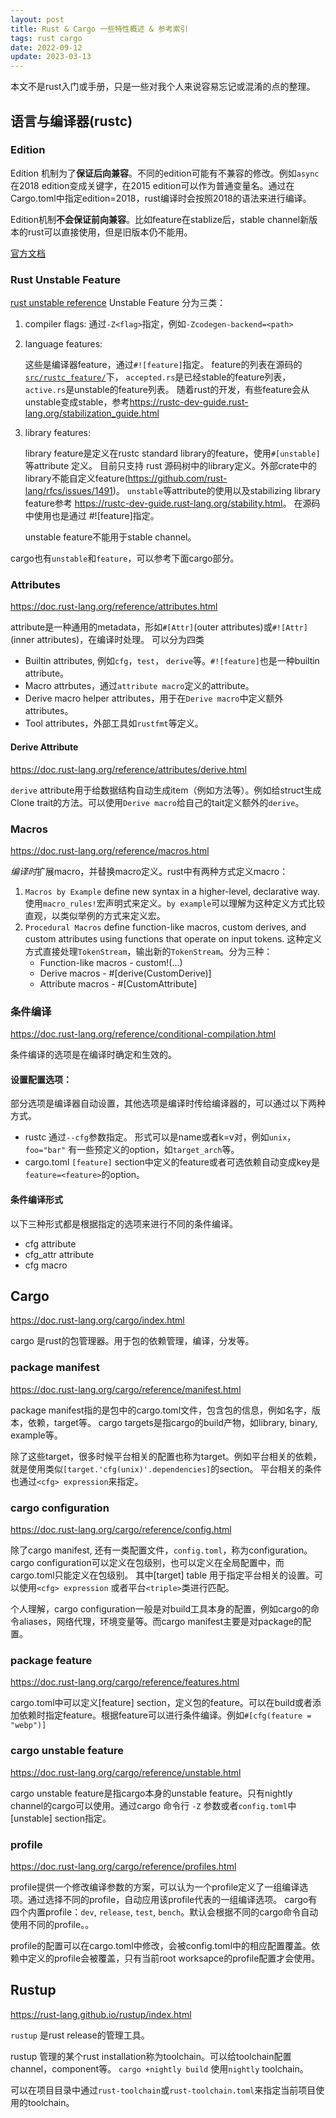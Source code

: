 ```yaml
---
layout: post
title: Rust & Cargo 一些特性概述 & 参考索引
tags: rust cargo
date: 2022-09-12
update: 2023-03-13
---
```


本文不是rust入门或手册，只是一些对我个人来说容易忘记或混淆的点的整理。

## 语言与编译器(rustc)
### Edition
Edition 机制为了**保证后向兼容**。不同的edition可能有不兼容的修改。例如`async`在2018 edition变成关键字，在2015 edition可以作为普通变量名。通过在Cargo.toml中指定edition=2018，rust编译时会按照2018的语法来进行编译。

Edition机制**不会保证前向兼容**。比如feature在stablize后，stable channel新版本的rust可以直接使用，但是旧版本仍不能用。

[官方文档](https://doc.rust-lang.org/edition-guide/editions/index.html)

### Rust Unstable Feature
[rust unstable reference](https://doc.rust-lang.org/beta/unstable-book/)
Unstable Feature 分为三类：
1. compiler flags: 通过`-Z<flag>`指定，例如`-Zcodegen-backend=<path>`

2. language features:

   这些是编译器feature，通过`#![feature]`指定。
   feature的列表在源码的[`src/rustc_feature/`](https://doc.rust-lang.org/nightly/nightly-rustc/src/rustc_feature/)下，
   `accepted.rs`是已经stable的feature列表，`active.rs`是unstable的feature列表。
   随着rust的开发，有些feature会从unstable变成stable，参考<https://rustc-dev-guide.rust-lang.org/stabilization_guide.html>

3. library features:

   library feature是定义在rustc standard library的feature，使用`#[unstable]` 等attribute 定义。
   目前只支持 rust 源码树中的library定义。外部crate中的library不能自定义feature(<https://github.com/rust-lang/rfcs/issues/1491>)。
   `unstable`等attribute的使用以及stabilizing library feature参考 <https://rustc-dev-guide.rust-lang.org/stability.html>。
   在源码中使用也是通过 #![feature]指定。

   unstable feature不能用于stable channel。

cargo也有`unstable`和`feature`，可以参考下面cargo部分。

### Attributes
<https://doc.rust-lang.org/reference/attributes.html>

attribute是一种通用的metadata，形如`#[Attr]`(outer attributes)或`#![Attr]`(inner attributes)，在编译时处理。
可以分为四类
- Builtin attributes, 例如`cfg`，`test`， `derive`等。`#![feature]`也是一种builtin attribute。
- Macro attrbutes，通过`attribute macro`定义的attribute。
- Derive macro helper attributes，用于在`Derive macro`中定义额外attributes。
- Tool attributes，外部工具如`rustfmt`等定义。

#### Derive Attribute
<https://doc.rust-lang.org/reference/attributes/derive.html>

`derive` attribute用于给数据结构自动生成item（例如方法等）。例如给struct生成Clone trait的方法。可以使用`Derive macro`给自己的tait定义额外的`derive`。

### Macros
<https://doc.rust-lang.org/reference/macros.html>

*编译时*扩展macro，并替换macro定义。rust中有两种方式定义macro：
1. `Macros by Example` define new syntax in a higher-level, declarative way.
   使用`macro_rules!`宏声明式来定义。`by example`可以理解为这种定义方式比较直观，以类似举例的方式来定义宏。
2. `Procedural Macros` define function-like macros, custom derives, and custom attributes using functions that operate on input tokens.
   这种定义方式直接处理`TokenStream`，输出新的`TokenStream`。分为三种：
   - Function-like macros - custom!(...)
   - Derive macros - #[derive(CustomDerive)]
   - Attribute macros - #[CustomAttribute]

### 条件编译
<https://doc.rust-lang.org/reference/conditional-compilation.html>

条件编译的选项是在编译时确定和生效的。

#### 设置配置选项：
  部分选项是编译器自动设置，其他选项是编译时传给编译器的，可以通过以下两种方式。
  - rustc 通过`--cfg`参数指定。 形式可以是name或者k=v对，例如`unix`，`foo="bar"`
    有一些预定义的option，如`target_arch`等。
  - cargo.toml `[feature]` section中定义的feature或者可选依赖自动变成key是`feature=<feature>`的option。

#### 条件编译形式
   以下三种形式都是根据指定的选项来进行不同的条件编译。
   - cfg attribute
   - cfg_attr attribute
   - cfg macro

## Cargo
<https://doc.rust-lang.org/cargo/index.html>

cargo 是rust的包管理器。用于包的依赖管理，编译，分发等。

### package manifest
<https://doc.rust-lang.org/cargo/reference/manifest.html>

package manifest指的是包中的cargo.toml文件，包含包的信息，例如名字，版本，依赖，target等。
cargo targets是指cargo的build产物，如library, binary, example等。

除了这些target，很多时候平台相关的配置也称为target。例如平台相关的依赖，就是使用类似`[target.'cfg(unix)'.dependencies]`的section。
平台相关的条件也通过`<cfg> expression`来指定。

### cargo configuration
<https://doc.rust-lang.org/cargo/reference/config.html>

除了cargo manifest, 还有一类配置文件，`config.toml`，称为configuration。cargo configuration可以定义在包级别，也可以定义在全局配置中，而cargo.toml只能定义在包级别。
其中[target] table 用于指定平台相关的设置。可以使用`<cfg> expression` 或者平台`<triple>`类进行匹配。

个人理解，cargo configuration一般是对build工具本身的配置，例如cargo的命令aliases，网络代理，环境变量等。而cargo manifest主要是对package的配置。

### package feature
<https://doc.rust-lang.org/cargo/reference/features.html>

cargo.toml中可以定义[feature] section，定义包的feature。可以在build或者添加依赖时指定feature。根据feature可以进行条件编译。例如`#[cfg(feature = "webp")]`

### cargo unstable feature
<https://doc.rust-lang.org/cargo/reference/unstable.html>

cargo unstable feature是指cargo本身的unstable feature。只有nightly channel的cargo可以使用。通过cargo 命令行 `-Z` 参数或者`config.toml`中[unstable] section指定。

### profile
<https://doc.rust-lang.org/cargo/reference/profiles.html>

profile提供一个修改编译参数的方案，可以认为一个profile定义了一组编译选项。通过选择不同的profile，自动应用该profile代表的一组编译选项。
cargo有四个内置profile：`dev`, `release`, `test`, `bench`。默认会根据不同的cargo命令自动使用不同的profile。。

profile的配置可以在cargo.toml中修改，会被config.toml中的相应配置覆盖。依赖中定义的profile会被覆盖，只有当前root worksapce的profile配置才会使用。

## Rustup
<https://rust-lang.github.io/rustup/index.html>

`rustup` 是rust release的管理工具。

rustup 管理的某个rust installation称为toolchain。可以给toolchain配置channel，component等。
`cargo +nightly build` 使用`nightly` toolchain。

可以在项目目录中通过`rust-toolchain`或`rust-toolchain.toml`来指定当前项目使用的toolchain。
